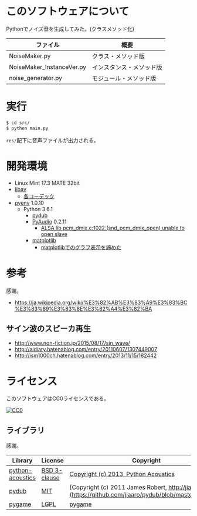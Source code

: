 ﻿# このソフトウェアについて

Pythonでノイズ音を生成してみた。(クラスメソッド化)

ファイル|概要
--------|----
NoiseMaker.py|クラス・メソッド版
NoiseMaker_InstanceVer.py|インスタンス・メソッド版
noise_generator.py|モジュール・メソッド版

# 実行

```sh
$ cd src/
$ python main.py
```

`res/`配下に音声ファイルが出力される。

# 開発環境

* Linux Mint 17.3 MATE 32bit
* [libav](http://ytyaru.hatenablog.com/entry/2018/08/24/000000)
    * [各コーデック](http://ytyaru.hatenablog.com/entry/2018/08/23/000000)
* [pyenv](https://github.com/pylangstudy/201705/blob/master/27/Python%E5%AD%A6%E7%BF%92%E7%92%B0%E5%A2%83%E3%82%92%E7%94%A8%E6%84%8F%E3%81%99%E3%82%8B.md) 1.0.10
    * Python 3.6.1
        * [pydub](http://ytyaru.hatenablog.com/entry/2018/08/25/000000)
        * [PyAudio](http://ytyaru.hatenablog.com/entry/2018/07/27/000000) 0.2.11
            * [ALSA lib pcm_dmix.c:1022:(snd_pcm_dmix_open) unable to open slave](http://ytyaru.hatenablog.com/entry/2018/07/29/000000)
        * [matplotlib](http://ytyaru.hatenablog.com/entry/2018/07/22/000000)
            * [matplotlibでのグラフ表示を諦めた](http://ytyaru.hatenablog.com/entry/2018/08/05/000000)

# 参考

感謝。

* https://ja.wikipedia.org/wiki/%E3%82%AB%E3%83%A9%E3%83%BC%E3%83%89%E3%83%8E%E3%82%A4%E3%82%BA

## サイン波のスピーカ再生

* http://www.non-fiction.jp/2015/08/17/sin_wave/
* http://aidiary.hatenablog.com/entry/20110607/1307449007
* http://ism1000ch.hatenablog.com/entry/2013/11/15/182442

# ライセンス

このソフトウェアはCC0ライセンスである。

[![CC0](http://i.creativecommons.org/p/zero/1.0/88x31.png "CC0")](http://creativecommons.org/publicdomain/zero/1.0/deed.ja)

## ライブラリ

感謝。

Library|License|Copyright
-------|-------|---------
[python-acoustics](https://github.com/python-acoustics/python-acoustics)|[BSD 3-clause](https://github.com/python-acoustics/python-acoustics/blob/master/LICENSE)|[Copyright (c) 2013, Python Acoustics](https://github.com/python-acoustics/python-acoustics/blob/master/LICENSE)
[pydub](https://github.com/jiaaro/pydub)|[MIT](https://github.com/jiaaro/pydub/blob/master/LICENSE)|[Copyright (c) 2011 James Robert, http://jiaaro.com](https://github.com/jiaaro/pydub/blob/master/LICENSE)
[pygame](http://www.pygame.org/)|[LGPL](https://www.pygame.org/docs/)|[pygame](http://www.pygame.org/)

